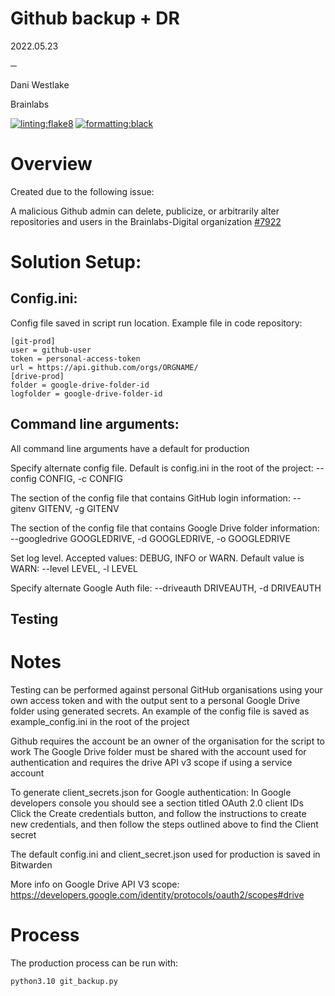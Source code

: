 # **Github backup + DR**

2022.05.23

─

Dani Westlake

Brainlabs

[![linting:flake8](https://img.shields.io/badge/linting-flake8-purple)](https://github.com/PyCQA/flake8)
[![formatting:black](https://img.shields.io/badge/formatting-black-red)](https://github.com/psf/black)

#

# Overview

Created due to the following issue:

A malicious Github admin can delete, publicize, or arbitrarily alter repositories and users in the Brainlabs-Digital organization [#7922](https://github.com/Brainlabs-Digital/Project-X/issues/7922)


# Solution Setup:

## Config.ini:

Config file saved in script run location. Example file in code repository:

```
[git-prod]
user = github-user
token = personal-access-token
url = https://api.github.com/orgs/ORGNAME/
[drive-prod]
folder = google-drive-folder-id
logfolder = google-drive-folder-id
```

## Command line arguments:

All command line arguments have a default for production

Specify alternate config file. Default is config.ini in the root of the project:
--config CONFIG, -c CONFIG

The section of the config file that contains GitHub login information:
--gitenv GITENV, -g GITENV

The section of the config file that contains Google Drive folder information:
--googledrive GOOGLEDRIVE, -d GOOGLEDRIVE, -o GOOGLEDRIVE

Set log level. Accepted values: DEBUG, INFO or WARN. Default value is WARN:
--level LEVEL, -l LEVEL

Specify alternate Google Auth file:
--driveauth DRIVEAUTH, -d DRIVEAUTH

## Testing
# Notes
Testing can be performed against personal GitHub organisations using your own
access token and with the output sent to a personal Google Drive folder using
generated secrets. An example of the config file is saved as example_config.ini
in the root of the project

Github requires the account be an owner of the organisation for the script to work
The Google Drive folder must be shared with the account used for authentication
and requires the drive API v3 scope if using a service account

To generate client_secrets.json for Google authentication:
In Google developers console you should see a section titled OAuth 2.0 client IDs
Click the Create credentials button, and follow the instructions to create new
credentials, and then follow the steps outlined above to find the Client secret

The default config.ini and client_secret.json used for production is saved in Bitwarden

More info on Google Drive API V3 scope:
https://developers.google.com/identity/protocols/oauth2/scopes#drive

# Process
The production process can be run with:

```
python3.10 git_backup.py
```
